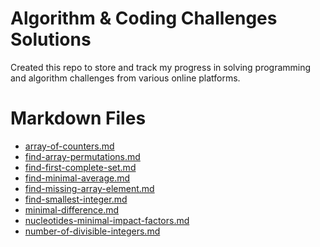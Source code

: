 # Algorithm & Coding Challenges Solutions

Created this repo to store and track my progress in solving programming and algorithm challenges from various online platforms.


<!-- MD LINKS START -->
# Markdown Files

- [array-of-counters.md](array-of-counters.md)
- [find-array-permutations.md](find-array-permutations.md)
- [find-first-complete-set.md](find-first-complete-set.md)
- [find-minimal-average.md](find-minimal-average.md)
- [find-missing-array-element.md](find-missing-array-element.md)
- [find-smallest-integer.md](find-smallest-integer.md)
- [minimal-difference.md](minimal-difference.md)
- [nucleotides-minimal-impact-factors.md](nucleotides-minimal-impact-factors.md)
- [number-of-divisible-integers.md](number-of-divisible-integers.md)
